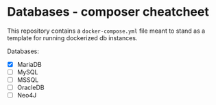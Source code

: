 # Databases - composer cheatcheet

This repository contains a `docker-compose.yml` file meant to stand as a template for running dockerized db instances.

Databases:
- [x] MariaDB
- [ ] MySQL
- [ ] MSSQL
- [ ] OracleDB
- [ ] Neo4J
